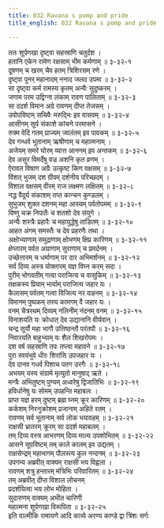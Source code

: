 ```yaml
---
title: 032 Ravana s pomp and pride
title_english: 032 Ravana s pomp and pride

---
```

ततः शूर्पणखा दृष्ट्वा सहस्राणि चतुर्दश ।  
हतानि एकेन रामेण रक्षसाम् भीम कर्मणाम् ॥ ३-३२-१  
दूषणम् च खरम् चैव हतम् त्रिशिरसम् रणे ।  
दृष्ट्वा पुनर् महानादम् ननाद जलद उपमा ॥ ३-३२-२  
सा दृष्ट्वा कर्म रामस्य कृतम् अन्यैः सुदुष्करम् ।  
जगाम परम उद्विग्ना लंकाम् रावण पालिताम् ॥ ३-३२-३  
सा ददर्श विमान अग्रे रावणम् दीप्त तेजसम् ।  
उपोपविष्टम् सचिवैः मरुद्भिः इव वासवम् ॥ ३-३२-४  
आसीनम् सूर्य संकाशे कांचने परमासने ।  
रुक्म वेदि गतम् प्राज्यम् ज्वलंतम् इव पावकम् ॥ ३-३२-५  
देव गन्धर्व भूतानाम् ऋषीणाम् च महात्मनाम् ।  
अजेयम् समरे घोरम् व्यात्त आननम् इव अन्तकम् ॥ ३-३२-६  
देव असुर विमर्देषु वज्र अशनि कृत व्रणम् ।  
ऐरावत विषाण अग्रैः उत्कृष्ट किण वक्षसम् ॥ ३-३२-७  
विंशत् भुजम् दश ग्रीवम् दर्शनीय परिच्छदम् ।  
विशाल वक्षसम् वीरम् राज लक्ष्मण लक्षितम् ॥ ३-३२-८  
नद्ध वैदूर्य संकाशम् तप्त कान्चन कुण्डलम् ।  
सुभुजम् शुक्ल दशनम् महा आस्यम् पर्वतोपमम् ॥ ३-३२-९  
विष्णु चक्र निपातैः च शतशो देव संयुगे ।  
अन्यैः शस्त्रैः प्रहारैः च महायुद्धेषु ताडितम् ॥ ३-३२-१०  
आहत अंगम् समस्तैः च देव प्रहरणैः तथा ।  
अक्षोभ्याणाम् समुद्राणाम् क्षोभणम् क्षिप्र कारिणम् ॥ ३-३२-११  
क्षेप्तारम् पर्वत अग्राणाम् सुराणाम् च प्रमर्दनम् ।  
उच्छेत्तारम् च धर्माणाम् पर दार अभिमर्शनम् ॥ ३-३२-१२  
सर्व दिव्य अस्त्र योक्तारम् यज्ञ विघ्न करम् सदा ।  
पुरीम् भोगवतीम् गत्वा पराजित्य च वासुकिम् ॥ ३-३२-१३  
तक्षकस्य प्रियाम् भार्याम् पराजित्य जहार यः ।  
कैलासम् पर्वतम् गत्वा विजित्य नर वाहनम् ॥ ३-३२-१४  
विमानम् पुष्पकम् तस्य कामगम् वै जहार यः ।  
वनम् चैत्ररथम् दिव्यम् नलिनीम् नंदनम् वनम् ॥ ३-३२-१५  
विनाशयति यः क्रोधात् देव उद्यानानि वीर्यवान् ।  
चन्द्र सूर्यौ महा भागौ उत्तिष्ठन्तौ परंतपौ ॥ ३-३२-१६  
निवारयति बाहुभ्याम् यः शैल शिखरोपमः ।  
दश वर्ष सहस्राणि तपः तप्त्वा महावने ॥ ३-३२-१७  
पुरा स्वयंभुवे धीरः शिरांसि उपजहार यः ।  
देव दानव गधर्व पिशाच पतग उरगैः ॥ ३-३२-१८  
अभयम् यस्य संग्रामे मृत्युतो मानुषाद् ऋते ।  
मन्त्रैः अभितुष्टम् पुण्यम् अध्वरेषु द्विजातिभिः ॥ ३-३२-१९  
हविर्धानेषु यः सोमम् उपहन्ति महाबलः ।  
प्राप्त यज्ञ हरम् दुष्टम् ब्रह्म घ्नम् क्रूर कारिणम् ॥ ३-३२-२०  
कर्कशम् निरनुक्रोशम् प्रजानाम् अहिते रतम् ।  
रावणम् सर्व भूतानाम् सर्व लोक भयावहम् ॥ ३-३२-२१  
राक्षसी भ्रातरम् क्रूरम् सा ददर्श महाबलम् ।  
तम् दिव्य वस्त्र आभरणम् दिव्य माल्य उपशोभितम् ॥ ३-३२-२२  
आसने सूपविष्टम् तम् काले कालम् इव उद्यतम् ।  
राक्षसेन्द्रम् महाभागम् पौलस्त्य कुल नन्दनम् ॥ ३-३२-२३  
उपगम्य अब्रवीत् वाक्यम् राक्षसी भय विह्वला ।  
रावणम् शत्रु हन्तारम् मंत्रिभिः परिवारितम् ॥ ३-३२-२४  
तम् अब्रवीत् दीप्त विशाल लोचनम्  
प्रदर्शयित्वा भय लोभ मोहिता ।  
सुदारुणम् वाक्यम् अभीत चारिणी  
महात्मना शूर्पणखा विरूपिता ॥ ३-३२-२५  
इति वाल्मीकि रामायणे आदि काव्ये अरण्य काण्डे द्वा त्रिंशः सर्गः